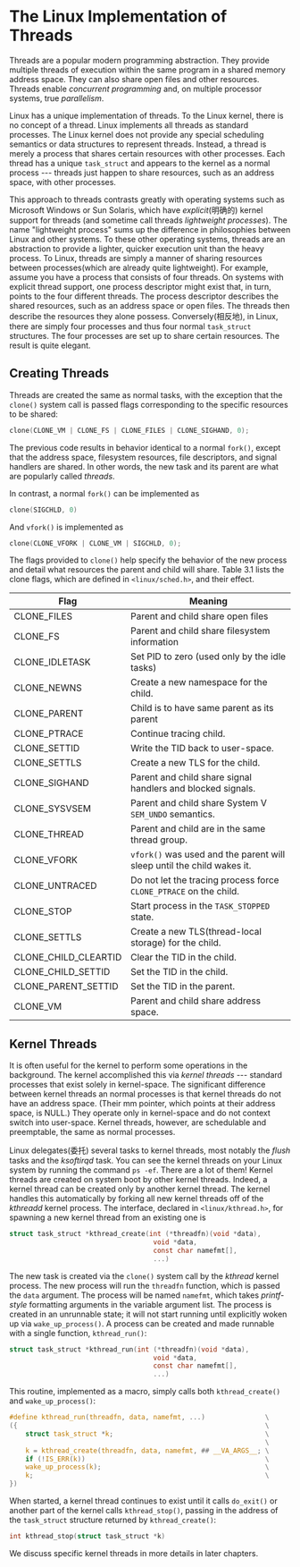 # The Linux Implementation of Threads

Threads are a popular modern programming abstraction. They provide multiple threads of execution within the same program in a shared memory address space. They can also share open files and other resources. Threads enable *concurrent programming* and, on multiple processor systems, true *parallelism*.

Linux has a unique implementation of threads. To the Linux kernel, there is no concept of a thread. Linux implements all threads as standard processes. The Linux kernel does not provide any special scheduling semantics or data structures to represent threads. Instead, a thread is merely a process that shares certain resources with other processes. Each thread has a unique `task_struct` and appears to the kernel as a normal process --- threads just happen to share resources, such as an address space, with other processes.

This approach to threads contrasts greatly with operating systems such as Microsoft Windows or Sun Solaris, which have *explicit*(明确的) kernel support for threads (and sometime call threads *lightweight processes*). The name "lightweight process" sums up the difference in philosophies between Linux and other systems. To these other operating systems, threads are an abstraction to provide a lighter, quicker execution unit than the heavy process. To Linux, threads are simply a manner of sharing resources between processes(which are already quite lightweight). For example, assume you have a process that consists of four threads. On systems with explicit thread support, one process descriptor might exist that, in turn, points to the four different threads. The process descriptor describes the shared resources, such as an address space or open files. The threads then describe the resources they alone possess. Conversely(相反地), in Linux, there are simply four processes and thus four normal `task_struct` structures. The four processes are set up to share certain resources. The result is quite elegant.

## Creating Threads
Threads are created the same as normal tasks, with the exception that the `clone()` system call is passed flags corresponding to the specific resources to be shared:
```C
clone(CLONE_VM | CLONE_FS | CLONE_FILES | CLONE_SIGHAND, 0);
```
The previous code results in behavior identical to a normal `fork()`, except that the address space, filesystem resources, file descriptors, and signal handlers are shared. In other words, the new task and its parent are what are popularly called *threads*.

In contrast, a normal `fork()` can be implemented as
```C
clone(SIGCHLD, 0)
```
And `vfork()` is implemented as
```C
clone(CLONE_VFORK | CLONE_VM | SIGCHLD, 0);
```
The flags provided to `clone()` help specify the behavior of the new process and detail what resources the parent and child will share. Table 3.1 lists the clone flags, which are defined in `<linux/sched.h>`, and their effect.

| **Flag** | **Meaning** |
| ---- | ---- |
| CLONE_FILES | Parent and child share open files |
| CLONE_FS | Parent and child share filesystem information |
| CLONE_IDLETASK | Set PID to zero (used only by the idle tasks) |
| CLONE_NEWNS | Create a new namespace for the child. |
| CLONE_PARENT | Child is to have same parent as its parent |
| CLONE_PTRACE | Continue tracing child. |
| CLONE_SETTID | Write the TID back to user-space. |
| CLONE_SETTLS | Create a new TLS for the child. |
| CLONE_SIGHAND | Parent and child share signal handlers and blocked signals. |
| CLONE_SYSVSEM | Parent and child share System V `SEM_UNDO` semantics. |
| CLONE_THREAD | Parent and child are in the same thread group. |
| CLONE_VFORK | `vfork()` was used and the parent will sleep until the child wakes it. |
| CLONE_UNTRACED | Do not let the tracing process force `CLONE_PTRACE` on the child. |
| CLONE_STOP | Start process in the `TASK_STOPPED` state. |
| CLONE_SETTLS | Create a new TLS(thread-local storage) for the child. |
| CLONE_CHILD_CLEARTID | Clear the TID in the child. |
| CLONE_CHILD_SETTID | Set the TID in the child. |
| CLONE_PARENT_SETTID | Set the TID in the parent. |
| CLONE_VM | Parent and child share address space. |

## Kernel Threads
It is often useful for the kernel to perform some operations in the background. The kernel accomplished this via *kernel threads* --- standard processes that exist solely in kernel-space. The significant difference between kernel threads an normal processes is that kernel threads do not have an address space. (Their mm pointer, which points at their address space, is NULL.) They operate only in kernel-space and do not context switch into user-space. Kernel threads, however, are schedulable and preemptable, the same as normal processes.

Linux delegates(委托) several tasks to kernel threads, most notably the *flush* tasks and the *ksoftirqd* task. You can see the kernel threads on your Linux system by running the command `ps -ef`. There are a lot of them! Kernel threads are created on system boot by other kernel threads. Indeed, a kernel thread can be created only by another kernel thread. The kernel handles this automatically by forking all new kernel threads off of the *kthreadd* kernel process. The interface, declared in `<linux/kthread.h>`, for spawning a new kernel thread from an existing one is
```C
struct task_struct *kthread_create(int (*threadfn)(void *data),
                                    void *data,
                                    const char namefmt[],
                                    ...)
```

The new task is created via the `clone()` system call by the *kthread* kernel process. The new process will run the `threadfn` function, which is passed the `data` argument. The process will be named `namefmt`, which takes *printf-style* formatting arguments in the variable argument list. The process is created in an unrunnable state; it will not start running until explicitly woken up via `wake_up_process()`. A process can be created and made runnable with a single function, `kthread_run()`:
```C
struct task_struct *kthread_run(int (*threadfn)(void *data),
                                    void *data,
                                    const char namefmt[],
                                    ...)
```

This routine, implemented as a macro, simply calls both `kthread_create()` and `wake_up_process()`:
```C
#define kthread_run(threadfn, data, namefmt, ...)               \
({                                                              \
    struct task_struct *k;                                      \
                                                                \
    k = kthread_create(threadfn, data, namefmt, ## __VA_ARGS__; \
    if (!IS_ERR(k))                                             \
    wake_up_process(k);                                         \
    k;                                                          \
})
```
When started, a kernel thread continues to exist until it calls `do_exit()` or another part of the kernel calls `kthread_stop()`, passing in the address of the `task_struct` structure returned by `kthread_create()`:
```C
int kthread_stop(struct task_struct *k)
```
We discuss specific kernel threads in more details in later chapters.